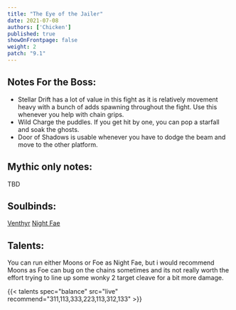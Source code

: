 ```yaml
---
title: "The Eye of the Jailer"
date: 2021-07-08
authors: ['Chicken']
published: true
showOnFrontpage: false
weight: 2
patch: "9.1"
---
```



## Notes For the Boss:
- Stellar Drift has a lot of value in this fight as it is relatively movement heavy with a bunch of adds spawning throughout the fight. Use this whenever you help with chain grips.
- Wild Charge the puddles. If you get hit by one, you can pop a starfall and soak the ghosts.
- Door of Shadows is usable whenever you have to dodge the beam and move to the other platform.

## Mythic only notes:
TBD

## Soulbinds:
[Venthyr](https://ptr.wowhead.com/soulbind-calc/venthyr/theotar-the-mad-duke/druid/AwCW75YCFTUgACU1ygASBTWHACUy4gAiBTJJABUyPwA)
[Night Fae](https://ptr.wowhead.com/soulbind-calc/night-fae/niya/druid)

## Talents:

You can run either Moons or Foe as Night Fae, but i would recommend Moons as Foe can bug on the chains sometimes and its not really worth the effort trying to line up some wonky 2 target cleave for a bit more damage.

{{< talents spec="balance" src="live" recommend="311,113,333,223,113,312,133" >}}

